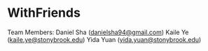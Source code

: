 # WithFriends

Team Members:
Daniel Sha (danielsha94@gmail.com)
Kaile Ye (kaile.ye@stonybrook.edu)
Yida Yuan (yida.yuan@stonybrook.edu)
